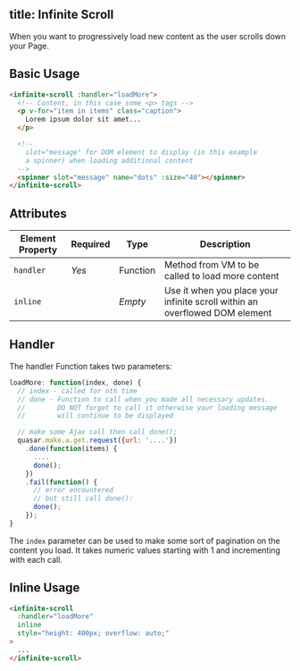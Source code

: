 title: Infinite Scroll
---
When you want to progressively load new content as the user scrolls down your Page.

<input type="hidden" data-fullpage-demo="infinite-scroll">

## Basic Usage
``` html
<infinite-scroll :handler="loadMore">
  <!-- Content, in this case some <p> tags -->
  <p v-for="item in items" class="caption">
    Lorem ipsum dolor sit amet...
  </p>

  <!--
    slot="message" for DOM element to display (in this example
    a spinner) when loading additional content
  -->
  <spinner slot="message" name="dots" :size="40"></spinner>
</infinite-scroll>
```

## Attributes
| Element Property | Required | Type | Description |
| --- | --- | --- | --- |
| `handler` | *Yes* | Function | Method from VM to be called to load more content |
| `inline` | | *Empty* | Use it when you place your infinite scroll within an overflowed DOM element |

## Handler
The handler Function takes two parameters:
``` js
loadMore: function(index, done) {
  // index - called for nth time
  // done - Function to call when you made all necessary updates.
  //        DO NOT forget to call it otherwise your loading message
  //        will continue to be displayed

  // make some Ajax call then call done();
  quasar.make.a.get.request({url: '....'})
    .done(function(items) {
      ....
      done();
    })
    .fail(function() {
      // error encountered
      // but still call done():
      done();
    });
}
```

The `index` parameter can be used to make some sort of pagination on the content you load. It takes numeric values starting with 1 and incrementing with each call.

## Inline Usage
``` html
<infinite-scroll
  :handler="loadMore"
  inline
  style="height: 400px; overflow: auto;"
>
  ...
</infinite-scroll>
```
